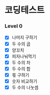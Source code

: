 # 코딩테스트

### Level 0

- [x] 나머지 구하기
- [x] 두 수의 곱
- [x] 양꼬치
- [x] 피자나눠먹기
- [x] 두 수의 차
- [x] 두 수의 합
- [x] 몫 구하기
- [x] 숫자 비교하기
- [x] 두 수의 나눗셈
